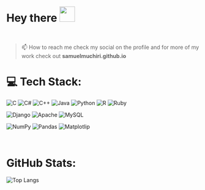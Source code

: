 
<h1>
  Hey there
  <img src="https://media.giphy.com/media/hvRJCLFzcasrR4ia7z/giphy.gif" width="40px"/>
</h1>

<br>

>📫 How to reach me 
 check my social on the profile and 
for more of my work check out **samuelmuchiri.github.io**

<!---
SAMUELMUCHIRI/SAMUELMUCHIRI is a ✨ special ✨ repository because its `README.md` (this file) appears on your GitHub profile.
You can click the Preview link to take a look at your changes.
--->


# 💻 **Tech Stack:**
![C](https://img.shields.io/badge/c-%2300599C.svg?style=plastic&logo=c&logoColor=white)  ![C#](https://img.shields.io/badge/c%23-%23239120.svg?style=plastic&logo=c-sharp&logoColor=white) ![C++](https://img.shields.io/badge/c++-%2300599C.svg?style=plastic&logo=c%2B%2B&logoColor=white) ![Java](https://img.shields.io/badge/java-%23ED8B00.svg?style=plastic&logo=java&logoColor=white) ![Python](https://img.shields.io/badge/python-3670A0?style=plastic&logo=python&logoColor=ffdd54) ![R](https://img.shields.io/badge/r-%23276DC3.svg?style=plastic&logo=r&logoColor=white) ![Ruby](https://img.shields.io/badge/ruby-%23CC342D.svg?style=plastic&logo=ruby&logoColor=white) 




 ![Django](https://img.shields.io/badge/django-%23092E20.svg?style=plastic&logo=django&logoColor=white) ![Apache](https://img.shields.io/badge/apache-%23D42029.svg?style=plastic&logo=apache&logoColor=white)  ![MySQL](https://img.shields.io/badge/mysql-%2300f.svg?style=plastic&logo=mysql&logoColor=white) 
 
  
 ![NumPy](https://img.shields.io/badge/numpy-%23013243.svg?style=plastic&logo=numpy&logoColor=white) ![Pandas](https://img.shields.io/badge/pandas-%23150458.svg?style=plastic&logo=pandas&logoColor=white)     ![Matplotlip](https://img.shields.io/badge/Mp-matplotlib%20-green)

<br/> 



#  **GitHub Stats:**  
 


![Top Langs](https://github-readme-stats.vercel.app/api/top-langs/?username=SAMUELMUCHIRI&langs_count=9)

 <br/>
